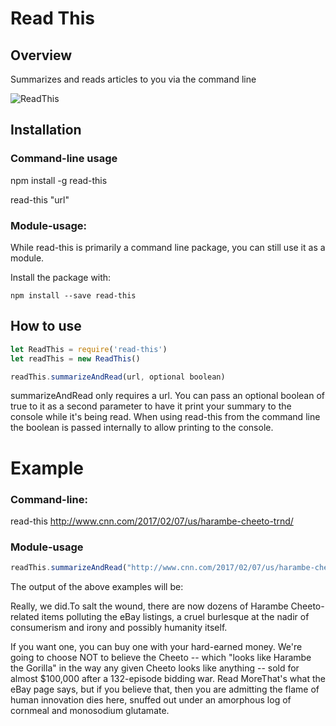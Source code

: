 # Read This

## Overview
Summarizes and reads articles to you via the command line

![ReadThis](https://s-media-cache-ak0.pinimg.com/originals/54/7a/8f/547a8f72542e0bf2f473ee4d8e0738b9.jpg)


## Installation

### Command-line usage

npm install -g read-this

read-this "url"

### Module-usage:

While read-this is primarily a command line package, you can still use it as
a module.

Install the package with:

```
npm install --save read-this
```
## How to use

```js
let ReadThis = require('read-this')
let readThis = new ReadThis()
```

```js
readThis.summarizeAndRead(url, optional boolean)
```

summarizeAndRead only requires a url. You can pass an optional boolean of true
to it as a second parameter to have it print your summary to the console while it's being read. When using read-this from the command line the boolean is passed internally to allow printing to the console.

# Example

### Command-line:

read-this http://www.cnn.com/2017/02/07/us/harambe-cheeto-trnd/


### Module-usage

```js
readThis.summarizeAndRead("http://www.cnn.com/2017/02/07/us/harambe-cheeto-trnd/")
```


The output of the above examples will be:

Really, we did.To salt the wound, there are now dozens of Harambe Cheeto-related items polluting the eBay listings, a cruel burlesque at the nadir of consumerism and irony and possibly humanity itself.

If you want one, you can buy one with your hard-earned money.  We're going to choose NOT to believe the Cheeto -- which "looks like Harambe the Gorilla" in the way any given Cheeto looks like anything -- sold for almost $100,000 after a 132-episode bidding war.  Read MoreThat's what the eBay page says, but if you believe that, then you are admitting the flame of human innovation dies here, snuffed out under an amorphous log of cornmeal and monosodium glutamate.
